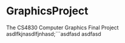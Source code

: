 # GraphicsProject
The CS4830 Computer Graphics Final Project
asdlfkjnasdlfjnhasd;```asdfasd
asdfasd
```